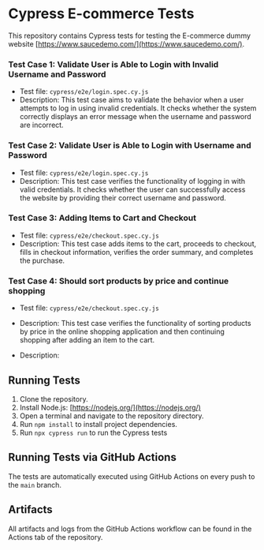 # Cypress E-commerce Tests

This repository contains Cypress tests for testing the E-commerce dummy website [https://www.saucedemo.com/](https://www.saucedemo.com/).


### Test Case 1: Validate User is Able to Login with Invalid Username and Password

- Test file: `cypress/e2e/login.spec.cy.js`
- Description: This test case aims to validate the behavior when a user attempts to log in using invalid credentials. It checks whether the system correctly displays an error message when the username and password are incorrect.


### Test Case 2: Validate User is Able to Login with Username and Password

- Test file: `cypress/e2e/login.spec.cy.js`
- Description: This test case verifies the functionality of logging in with valid credentials. It checks whether the user can successfully access the website by providing their correct username and password.

### Test Case 3: Adding Items to Cart and Checkout

- Test file: `cypress/e2e/checkout.spec.cy.js`
- Description: This test case adds items to the cart, proceeds to checkout, fills in checkout information, verifies the order summary, and completes the purchase.


### Test Case 4: Should sort products by price and continue shopping

- Test file: `cypress/e2e/checkout.spec.cy.js`
- Description: This test case verifies the functionality of sorting products by price in the online shopping application and then continuing shopping after adding an item to the cart.

- Description: 

## Running Tests

1. Clone the repository.
2. Install Node.js: [https://nodejs.org/](https://nodejs.org/)
3. Open a terminal and navigate to the repository directory.
4. Run `npm install` to install project dependencies.
5. Run `npx cypress run` to run the Cypress tests

## Running Tests via GitHub Actions

The tests are automatically executed using GitHub Actions on every push to the `main` branch.

## Artifacts

All artifacts and logs from the GitHub Actions workflow can be found in the Actions tab of the repository.


